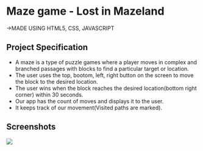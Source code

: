 # Maze game - Lost in Mazeland

->MADE USING HTML5, CSS, JAVASCRIPT

## Project Specification

- A maze is a type of puzzle games where a player moves in complex and branched passages with blocks to find a particular target or location.
- The user uses the top, bootom, left, right button on the screen to move the block to the desired location.
- The user wins when the block reaches the desired location(bottom right corner) within 30 seconds.
- Our app has the count of moves and displays it to the user.
- It keeps track of our movement(Visited paths are marked).

## Screenshots

<p><img src="https://github.com/Harikrishnaa3131/Bundli-Frontend/blob/main/Maze%20game/Images/Output26.png"></p>


